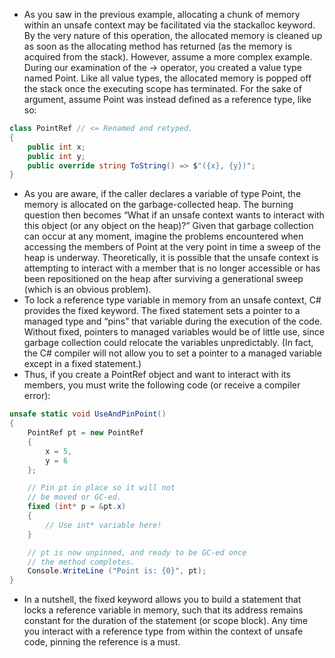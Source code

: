 - As you saw in the previous example, allocating a chunk of memory within an unsafe context may be facilitated via the stackalloc keyword. By the very nature of this operation, the allocated memory is cleaned up as soon as the allocating method has returned (as the memory is acquired from the stack). However, assume a more complex example. During our examination of the -> operator, you created a value type named Point. Like all value types, the allocated memory is popped off the stack once the executing scope has terminated. For the sake of argument, assume Point was instead defined as a reference type, like so:

```csharp
class PointRef // <= Renamed and retyped.  
{  
	public int x;  
	public int y;  
	public override string ToString() => $"({x}, {y})";  
}
```

- As you are aware, if the caller declares a variable of type Point, the memory is allocated on the garbage-collected heap. The burning question then becomes “What if an unsafe context wants to interact with this object (or any object on the heap)?” Given that garbage collection can occur at any moment, imagine the problems encountered when accessing the members of Point at the very point in time a sweep of the heap is underway. Theoretically, it is possible that the unsafe context is attempting to interact with a member that is no longer accessible or has been repositioned on the heap after surviving a generational sweep (which is an obvious problem).
- To lock a reference type variable in memory from an unsafe context, C# provides the fixed keyword. The fixed statement sets a pointer to a managed type and “pins” that variable during the execution of the code. Without fixed, pointers to managed variables would be of little use, since garbage collection could relocate the variables unpredictably. (In fact, the C# compiler will not allow you to set a pointer to a managed variable except in a fixed statement.)
- Thus, if you create a PointRef object and want to interact with its members, you must write the following code (or receive a compiler error):

```csharp
unsafe static void UseAndPinPoint()  
{  
	PointRef pt = new PointRef  
	{  
		x = 5,  
		y = 6  
	};  

	// Pin pt in place so it will not  
	// be moved or GC-ed.  
	fixed (int* p = &pt.x)  
	{  
		// Use int* variable here!  
	}  

	// pt is now unpinned, and ready to be GC-ed once  
	// the method completes.  
	Console.WriteLine ("Point is: {0}", pt);  
}
```

- In a nutshell, the fixed keyword allows you to build a statement that locks a reference variable in memory, such that its address remains constant for the duration of the statement (or scope block). Any time you interact with a reference type from within the context of unsafe code, pinning the reference is a must.